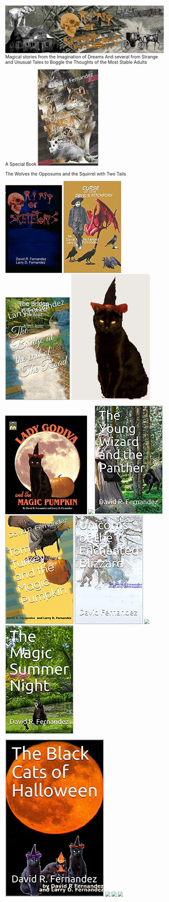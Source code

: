 

![](images/sometrainTT.png)
Magical stories from the Imagination of Dreams
And several from Strange and Unusual Tales to Boggle the Thoughts of the Most Stable Adults

A Special Book
![](images/wolves.png)

The Wolves the Opposums and the Squirrel with Two Tails

![](images/RingofSkeletons.jpg) ![](images/curse.jpg) ![](images/Bridge1.jpg) ![](images/godivawhata.jpg)

![](images/lady.jpg) ![](images/51n89JAYgDL._AC_UY327_QL65_ML3_.jpg) ![](images/wizard.jpg) ![](images/tomturkey.jpg) 
![](images/unicorns.jpg)  ![](images/81Zcdkffm5L._AC_UY327_QL65_ML3_.jpg) ![](images/summer.jpg)

![](images/blackcats.jpg) ![](images/Blackrose1.png) ![](images/Blackrose.png) ![](images/catmouseM.png)
